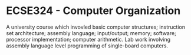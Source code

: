 # ECSE324 - Computer Organization

A university course which invovled basic computer structures; instruction set architecture; assembly language; input/output; memory; software; processor implementation; computer arithmetic. Lab work involving assembly language level programming of single-board computers.
